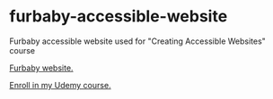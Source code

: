 # furbaby-accessible-website
Furbaby accessible website used for "Creating Accessible Websites" course

[Furbaby website.](http://c0162.paas1.syd.modxcloud.com/)

[Enroll in my Udemy course.](https://www.udemy.com/course/creating-accessible-websites/?referralCode=BD7848F74DCCB84B809E)
